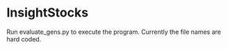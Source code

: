 # InsightStocks

Run evaluate_gens.py to execute the program. Currently the file names are hard coded.
